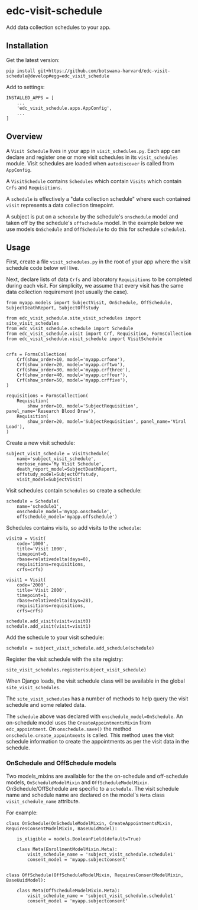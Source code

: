 # edc-visit-schedule

Add data collection schedules to your app.

## Installation

Get the latest version:

    pip install git+https://github.com/botswana-harvard/edc-visit-schedule@develop#egg=edc_visit_schedule

Add to settings:

    INSTALLED_APPS = [
        ...
        'edc_visit_schedule.apps.AppConfig',
        ...
    ]


## Overview

A `Visit Schedule` lives in your app in `visit_schedules.py`. Each app can declare and register one or more visit schedules in its `visit_schedules` module. Visit schedules are loaded when `autodiscover` is called from `AppConfig`.

A `VisitSchedule` contains `Schedules` which contain `Visits` which contain `Crfs` and `Requisitions`.

A `schedule` is effectively a "data collection schedule" where each contained `visit` represents a data collection timepoint.

A subject is put on a `schedule` by the schedule's `onschedule` model and taken off by the schedule's `offschedule` model. In the example below we use models `OnSchedule` and `OffSchedule` to do this for schedule `schedule1`.

## Usage

First, create a file `visit_schedules.py` in the root of your app where the visit schedule code below will live.

Next, declare lists of data `Crfs` and laboratory `Requisitions` to be completed during each visit. For simplicity, we assume that every visit has the same data collection requirement (not usually the case).

    from myapp.models import SubjectVisit, OnSchedule, OffSchedule, SubjectDeathReport, SubjectOffstudy

    from edc_visit_schedule.site_visit_schedules import site_visit_schedules
    from edc_visit_schedule.schedule import Schedule
    from edc_visit_schedule.visit import Crf, Requisition, FormsCollection
    from edc_visit_schedule.visit_schedule import VisitSchedule
    
    
    crfs = FormsCollection(
        Crf(show_order=10, model='myapp.crfone'),
        Crf(show_order=20, model='myapp.crftwo'),
        Crf(show_order=30, model='myapp.crfthree'),
        Crf(show_order=40, model='myapp.crffour'),
        Crf(show_order=50, model='myapp.crffive'),
    )
    
    requisitions = FormsCollection(
        Requisition(
            show_order=10, model='SubjectRequisition', panel_name='Research Blood Draw'),
        Requisition(
            show_order=20, model='SubjectRequisition', panel_name='Viral Load'),
    )

Create a new visit schedule:

    subject_visit_schedule = VisitSchedule(
        name='subject_visit_schedule',
        verbose_name='My Visit Schedule',
        death_report_model=SubjectDeathReport,
        offstudy_model=SubjectOffstudy,
        visit_model=SubjectVisit)


Visit schedules contain `Schedules` so create a schedule:

    schedule = Schedule(
        name='schedule1',
        onschedule_model='myapp.onschedule',
        offschedule_model='myapp.offschedule')

Schedules contains visits, so add visits to the `schedule`:

    visit0 = Visit(
        code='1000',
        title='Visit 1000',
        timepoint=0,
        rbase=relativedelta(days=0),
        requisitions=requisitions,
        crfs=crfs)

    visit1 = Visit(
        code='2000',
        title='Visit 2000',
        timepoint=1,
        rbase=relativedelta(days=28),
        requisitions=requisitions,
        crfs=crfs)

    schedule.add_visit(visit=visit0)
    schedule.add_visit(visit=visit1)


Add the schedule to your visit schedule:

    schedule = subject_visit_schedule.add_schedule(schedule)

Register the visit schedule with the site registry:

    site_visit_schedules.register(subject_visit_schedule)

When Django loads, the visit schedule class will be available in the global `site_visit_schedules`.

The `site_visit_schedules` has a number of methods to help query the visit schedule and some related data.

The `schedule` above was declared with `onschedule_model=OnSchedule`. An on-schedule model uses the `CreateAppointmentsMixin` from `edc_appointment`. On `onschedule.save()` the method `onschedule.create_appointments` is called. This method uses the visit schedule information to create the appointments as per the visit data in the schedule.

### OnSchedule and OffSchedule models

Two models_mixins are available for the the on-schedule and off-schedule models, `OnScheduleModelMixin` and `OffScheduleModelMixin`. OnSchedule/OffSchedule are specific to a `schedule`. The visit schedule name and schedule name are declared on the model's `Meta` class `visit_schedule_name` attribute.

For example:

    class OnSchedule(OnScheduleModelMixin, CreateAppointmentsMixin, RequiresConsentModelMixin, BaseUuidModel):
    
        is_eligible = models.BooleanField(default=True)
    
        class Meta(EnrollmentModelMixin.Meta):
            visit_schedule_name = 'subject_visit_schedule.schedule1'
            consent_model = 'myapp.subjectconsent'
    
    
    class OffSchedule(OffScheduleModelMixin, RequiresConsentModelMixin, BaseUuidModel):
    
        class Meta(OffScheduleModelMixin.Meta):
            visit_schedule_name = 'subject_visit_schedule.schedule1'
            consent_model = 'myapp.subjectconsent'

